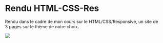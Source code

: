 # Rendu HTML-CSS-Res
 
Rendu dans le cadre de mon cours sur le HTML/CSS/Responsive, un site de 3 pages sur le thème de notre choix.

<img src="https://media.giphy.com/media/3o72EZplI5RBdJU17q/giphy.gif">
